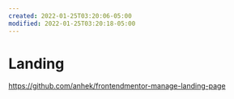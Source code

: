 ```yaml
---
created: 2022-01-25T03:20:06-05:00
modified: 2022-01-25T03:20:18-05:00
---
```


# Landing

https://github.com/anhek/frontendmentor-manage-landing-page
